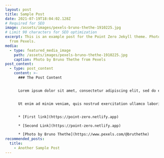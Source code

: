 ```yaml
---
layout: post
title: Sample Post
date: 2021-07-19T18:04:02.128Z
# Required for SEO
image: /assets/images/pexels-bruno-thethe-1910225.jpg
# Limit 90 characters for SEO optimization
excerpt: This is an example post for the Point Zero Jekyll theme. Photo by Dids
  from Pexels.
media:
  - type: featured_media_image
    path: /assets/images/pexels-bruno-thethe-1910225.jpg
    caption: Photo by Bruno Thethe from Pexels
post_content:
  - type: post_content
    content: >-
      ### The Post Content


      Lorem ipsum dolor sit amet, consectetur adipiscing elit, sed do eiusmod tempor incididunt ut labore et dolore magna aliqua. 


      Ut enim ad minim veniam, quis nostrud exercitation ullamco laboris nisi ut aliquip ex ea commodo consequat. Duis aute irure dolor in reprehenderit in voluptate velit esse cillum dolore eu fugiat nulla pariatur. Excepteur sint occaecat cupidatat non proident, sunt in culpa qui officia deserunt mollit anim id est laborum.


      * [First link](https://point-zero.netlify.app)

      * [Second Link](https://point-zero.netlify.app)

      * [Photo by Bruno Thethe](https://www.pexels.com/@bruthethe)
recommended_posts:
  title:
    - Another Sample Post
---
```

